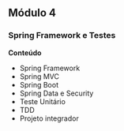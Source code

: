 ## Módulo 4

### Spring Framework e Testes 

**Conteúdo**

- Spring Framework
- Spring MVC
- Spring Boot
- Spring Data e Security
- Teste Unitário
- TDD
- Projeto integrador